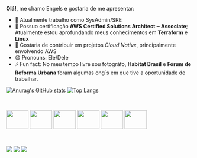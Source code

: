 __Olá!__, me chamo Engels e gostaria de me apresentar:

- 🔭 Atualmente trabalho como SysAdmin/SRE 
- 🌱 Possuo certificação __AWS Certified Solutions Architect ‒ Associate__;
    Atualmente estou aprofundando meus conhecimentos em __Terraform__ e __Linux__
- 👯 Gostaria de contribuir em projetos _Cloud Native_, principalmente envolvendo AWS
- 😄 Pronouns: Ele/Dele
- ⚡ Fun fact: No meu tempo livre sou fotográfo, __Habitat Brasil__ e __Fórum de Reforma Urbana__ foram algumas ong`s em que tive a oportunidade de trabalhar.


[![Anurag's GitHub stats](https://github-readme-stats.vercel.app/api?username=es99&show_icons=true&theme=onedark)](https://github.com/anuraghazra/github-readme-stats)
[![Top Langs](https://github-readme-stats.vercel.app/api/top-langs/?username=es99&layout=compact&hide=jupyter%20notebook)](https://github.com/anuraghazra/github-readme-stats)

##
<div style="display: inline_block"><br>
<img align="center" height="50" width="60" src="https://cdn.jsdelivr.net/gh/devicons/devicon@latest/icons/amazonwebservices/amazonwebservices-original-wordmark.svg" />
<img align="center" height="50" width="60" src="https://cdn.jsdelivr.net/gh/devicons/devicon@latest/icons/terraform/terraform-original-wordmark.svg" />
<img align="center" height="50" width="60" src="https://cdn.jsdelivr.net/gh/devicons/devicon@latest/icons/docker/docker-original.svg" />
<img align="center" height="50" width="60" src="https://cdn.jsdelivr.net/gh/devicons/devicon@latest/icons/python/python-original.svg" />
<img align="center" height="50" width="60" src="https://cdn.jsdelivr.net/gh/devicons/devicon@latest/icons/linux/linux-original.svg" />
<img align="center" height="50" width="60" src="https://cdn.jsdelivr.net/gh/devicons/devicon@latest/icons/go/go-original.svg" />
</div>

##
<div style="display: inline_block"><br>
<a href="https://www.instagram.com/engels.franca/" target="_blank"><img src="https://img.shields.io/badge/Instagram-E4405F?style=for-the-badge&logo=instagram&logoColor=white" target="_blank"></a>
<a href="https://www.linkedin.com/in/engels-souza-140945232" target="_blank"><img src="https://img.shields.io/badge/LinkedIn-0077B5?style=for-the-badge&logo=linkedin&logoColor=white" target="_blank"></a>
<a href="https://twitter.com/engels_franca" target="_blank"><img src="https://img.shields.io/badge/Twitter-1DA1F2?style=for-the-badge&logo=twitter&logoColor=white" target="_blank"></a>
</div>
